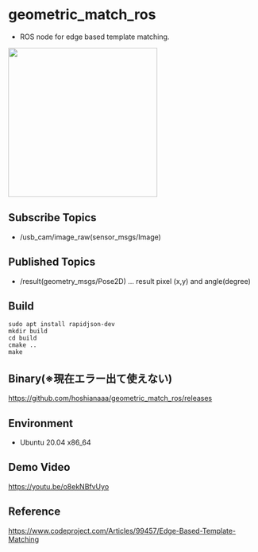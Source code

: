 # geometric_match_ros

- ROS node for edge based template matching.

<img src="https://user-images.githubusercontent.com/40942409/155449910-6d3edcda-0c2a-4235-8ec6-b612bd1ed6de.png" width="300">

## Subscribe Topics

- /usb_cam/image_raw(sensor_msgs/Image)

## Published Topics

- /result(geometry_msgs/Pose2D) ... result pixel (x,y) and angle(degree)

## Build

```
sudo apt install rapidjson-dev
mkdir build
cd build
cmake ..
make
```

## Binary(※現在エラー出て使えない)
  
https://github.com/hoshianaaa/geometric_match_ros/releases
  

## Environment
- Ubuntu 20.04 x86_64

## Demo Video

https://youtu.be/o8ekNBfvUyo

## Reference

https://www.codeproject.com/Articles/99457/Edge-Based-Template-Matching
